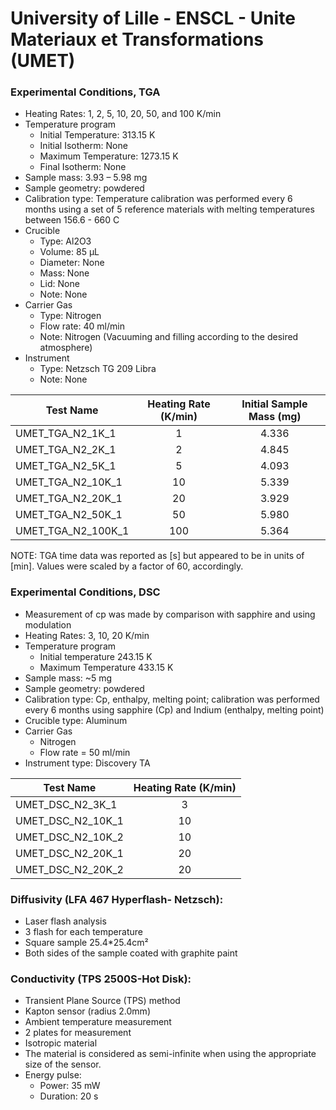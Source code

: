 # University of Lille - ENSCL - Unite Materiaux et Transformations (UMET)

### Experimental Conditions, TGA

* Heating Rates: 1, 2, 5, 10, 20, 50, and 100 K/min
* Temperature program
  - Initial Temperature: 313.15 K
  - Initial Isotherm: None
  - Maximum Temperature: 1273.15 K
  - Final Isotherm: None
* Sample mass: 3.93 – 5.98 mg
* Sample geometry: powdered
* Calibration type: Temperature calibration was performed every 6 months using a set of 5 reference materials with melting temperatures between 156.6 - 660 C
* Crucible
  - Type: Al2O3
  - Volume: 85 µL
  - Diameter: None
  - Mass: None
  - Lid: None
  - Note: None
* Carrier Gas
  - Type: Nitrogen
  - Flow rate: 40 ml/min
  - Note: Nitrogen (Vacuuming and filling according to the desired atmosphere)
* Instrument
  - Type: Netzsch TG 209 Libra
  - Note: None


|Test Name | Heating Rate (K/min) | Initial Sample Mass (mg)|  
|----------|:------:|  :------:| 
|UMET\_TGA\_N2\_1K\_1 | 1 | 4.336 |
|UMET\_TGA\_N2\_2K\_1 | 2 | 4.845 |
|UMET\_TGA\_N2\_5K\_1 | 5 | 4.093 |
|UMET\_TGA\_N2\_10K\_1 | 10 | 5.339  |
|UMET\_TGA\_N2\_20K\_1 | 20 | 3.929  |
|UMET\_TGA\_N2\_50K\_1 | 50 | 5.980 |
|UMET\_TGA\_N2\_100K\_1 | 100 | 5.364 |

NOTE: TGA time data was reported as [s] but appeared to be in units of [min]. Values were scaled by a factor of 60, accordingly.
### Experimental Conditions, DSC

* Measurement of cp was made by comparison with sapphire and using modulation
* Heating Rates: 3, 10, 20 K/min
* Temperature program
  - Initial temperature 243.15 K
  - Maximum Temperature 433.15 K
* Sample mass: ~5 mg
* Sample geometry: powdered
* Calibration type: Cp, enthalpy, melting point; calibration was performed every 6 months using sapphire (Cp) and Indium (enthalpy, melting point)
* Crucible type: Aluminum
* Carrier Gas
  - Nitrogen 
  - Flow rate = 50 ml/min
* Instrument type: Discovery TA


|Test Name | Heating Rate (K/min) | 
|----------|:------:|  
|UMET\_DSC\_N2\_3K\_1 | 3 | 
|UMET\_DSC\_N2\_10K\_1 | 10 |
|UMET\_DSC\_N2\_10K\_2 | 10 |
|UMET\_DSC\_N2\_20K\_1 | 20 |
|UMET\_DSC\_N2\_20K\_2 | 20 |

### Diffusivity (LFA 467 Hyperflash- Netzsch):
* Laser flash analysis
* 3 flash for each temperature
* Square sample 25.4*25.4cm²
* Both sides of the sample coated with graphite paint

### Conductivity (TPS 2500S-Hot Disk):
* Transient Plane Source (TPS) method
* Kapton sensor (radius 2.0mm)
* Ambient temperature measurement
* 2 plates for measurement
* Isotropic material
* The material is considered as semi-infinite when using the appropriate size of the sensor.
* Energy pulse:
  - Power: 35 mW
  - Duration: 20 s
